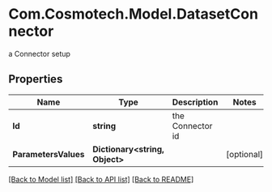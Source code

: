 # Com.Cosmotech.Model.DatasetConnector
a Connector setup

## Properties

Name | Type | Description | Notes
------------ | ------------- | ------------- | -------------
**Id** | **string** | the Connector id | 
**ParametersValues** | **Dictionary&lt;string, Object&gt;** |  | [optional] 

[[Back to Model list]](../README.md#documentation-for-models) [[Back to API list]](../README.md#documentation-for-api-endpoints) [[Back to README]](../README.md)

